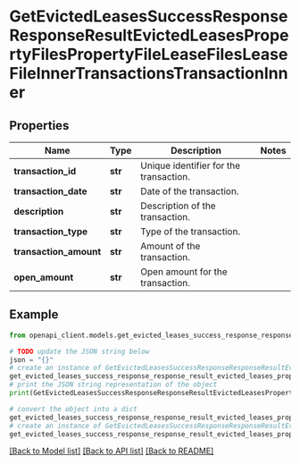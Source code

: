 # GetEvictedLeasesSuccessResponseResponseResultEvictedLeasesPropertyFilesPropertyFileLeaseFilesLeaseFileInnerTransactionsTransactionInner


## Properties

Name | Type | Description | Notes
------------ | ------------- | ------------- | -------------
**transaction_id** | **str** | Unique identifier for the transaction. | 
**transaction_date** | **str** | Date of the transaction. | 
**description** | **str** | Description of the transaction. | 
**transaction_type** | **str** | Type of the transaction. | 
**transaction_amount** | **str** | Amount of the transaction. | 
**open_amount** | **str** | Open amount for the transaction. | 

## Example

```python
from openapi_client.models.get_evicted_leases_success_response_response_result_evicted_leases_property_files_property_file_lease_files_lease_file_inner_transactions_transaction_inner import GetEvictedLeasesSuccessResponseResponseResultEvictedLeasesPropertyFilesPropertyFileLeaseFilesLeaseFileInnerTransactionsTransactionInner

# TODO update the JSON string below
json = "{}"
# create an instance of GetEvictedLeasesSuccessResponseResponseResultEvictedLeasesPropertyFilesPropertyFileLeaseFilesLeaseFileInnerTransactionsTransactionInner from a JSON string
get_evicted_leases_success_response_response_result_evicted_leases_property_files_property_file_lease_files_lease_file_inner_transactions_transaction_inner_instance = GetEvictedLeasesSuccessResponseResponseResultEvictedLeasesPropertyFilesPropertyFileLeaseFilesLeaseFileInnerTransactionsTransactionInner.from_json(json)
# print the JSON string representation of the object
print(GetEvictedLeasesSuccessResponseResponseResultEvictedLeasesPropertyFilesPropertyFileLeaseFilesLeaseFileInnerTransactionsTransactionInner.to_json())

# convert the object into a dict
get_evicted_leases_success_response_response_result_evicted_leases_property_files_property_file_lease_files_lease_file_inner_transactions_transaction_inner_dict = get_evicted_leases_success_response_response_result_evicted_leases_property_files_property_file_lease_files_lease_file_inner_transactions_transaction_inner_instance.to_dict()
# create an instance of GetEvictedLeasesSuccessResponseResponseResultEvictedLeasesPropertyFilesPropertyFileLeaseFilesLeaseFileInnerTransactionsTransactionInner from a dict
get_evicted_leases_success_response_response_result_evicted_leases_property_files_property_file_lease_files_lease_file_inner_transactions_transaction_inner_from_dict = GetEvictedLeasesSuccessResponseResponseResultEvictedLeasesPropertyFilesPropertyFileLeaseFilesLeaseFileInnerTransactionsTransactionInner.from_dict(get_evicted_leases_success_response_response_result_evicted_leases_property_files_property_file_lease_files_lease_file_inner_transactions_transaction_inner_dict)
```
[[Back to Model list]](../README.md#documentation-for-models) [[Back to API list]](../README.md#documentation-for-api-endpoints) [[Back to README]](../README.md)



